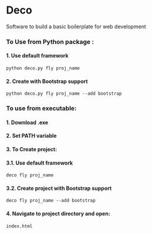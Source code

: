 # Deco
Software to build a basic boilerplate for web development

### To Use from Python package :

#### 1. Use default framework

    python deco.py fly proj_name

#### 2. Create with Bootstrap support

    python deco.py fly proj_name --add bootstrap


### To use from executable:
    
#### 1. Download .exe 
    
#### 2. Set PATH variable
    
#### 3. To Create project:

#### 3.1. Use default framework

    deco fly proj_name

#### 3.2. Create project with Bootstrap support

    deco fly proj_name --add bootstrap
    
#### 4. Navigate to project directory and open:
    
    index.html
